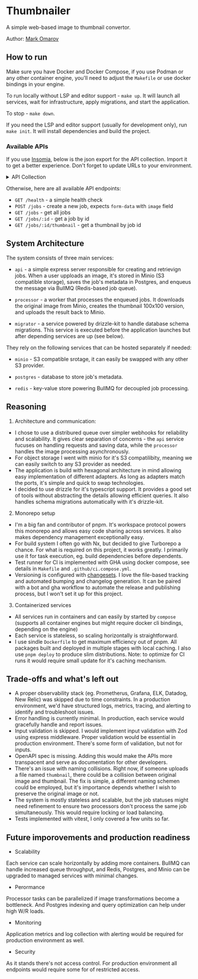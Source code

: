 # Thumbnailer

A simple web-based image to thumbnail convertor.

Author: [Mark Omarov](https://github.com/mark-omarov)

## How to run

Make sure you have Docker and Docker Compose, if you use Podman or any other container engine, you'll need to adjust the `Makefile` or use docker bindings in your engine.

To run locally without LSP and editor support - `make up`.
It will launch all services, wait for infrastructure, apply migrations, and start the application.

To stop - `make down`.

If you need the LSP and editor support (usually for development only), run `make init`.
It will install dependencies and build the project.

### Available APIs

If you use [Insomia](https://insomnia.rest/), below is the json export for the API collection.
Import it to get a better experience. Don't forget to update URLs to your environment.

<details>
<summary>API Collection</summary>

```json
{
  "_type": "export",
  "__export_format": 4,
  "__export_date": "2024-12-27T15:21:22.090Z",
  "__export_source": "insomnia.desktop.app:v9.3.2",
  "resources": [
    {
      "_id": "req_40ca0a0efe96494fb37bc5bc66433d46",
      "parentId": "wrk_3013f1bc07834376b8101a59d7574bcd",
      "modified": 1735312844864,
      "created": 1735274655339,
      "url": "http://localhost:3000/health",
      "name": "Health",
      "description": "",
      "method": "GET",
      "body": {},
      "parameters": [],
      "headers": [
        {
          "name": "User-Agent",
          "value": "insomnia/9.3.2",
          "id": "pair_5ddb7b6ec3a24c339be362d3902fc547"
        }
      ],
      "authentication": {},
      "metaSortKey": -1735280829243,
      "isPrivate": false,
      "pathParameters": [],
      "settingStoreCookies": true,
      "settingSendCookies": true,
      "settingDisableRenderRequestBody": false,
      "settingEncodeUrl": true,
      "settingRebuildPath": true,
      "settingFollowRedirects": "global",
      "_type": "request"
    },
    {
      "_id": "wrk_3013f1bc07834376b8101a59d7574bcd",
      "parentId": null,
      "modified": 1735312131380,
      "created": 1735274647532,
      "name": "Thimbnailer API",
      "description": "",
      "scope": "collection",
      "_type": "workspace"
    },
    {
      "_id": "req_8b2d2a4dac394d42a9020986db787161",
      "parentId": "wrk_3013f1bc07834376b8101a59d7574bcd",
      "modified": 1735312851310,
      "created": 1735283320176,
      "url": "http://localhost:3000/jobs/",
      "name": "Get Jobs",
      "description": "",
      "method": "GET",
      "body": {},
      "parameters": [],
      "headers": [{ "name": "User-Agent", "value": "insomnia/9.3.2" }],
      "authentication": {},
      "metaSortKey": -1735280829193,
      "isPrivate": false,
      "pathParameters": [],
      "settingStoreCookies": true,
      "settingSendCookies": true,
      "settingDisableRenderRequestBody": false,
      "settingEncodeUrl": true,
      "settingRebuildPath": true,
      "settingFollowRedirects": "global",
      "_type": "request"
    },
    {
      "_id": "req_fbbdbea9d3054c8d997d26828e26dc0a",
      "parentId": "wrk_3013f1bc07834376b8101a59d7574bcd",
      "modified": 1735312838711,
      "created": 1735283242543,
      "url": "http://localhost:3000/jobs/d1693d57-ced5-42e8-abe1-6279077e07e6",
      "name": "Get Job",
      "description": "",
      "method": "GET",
      "body": {},
      "parameters": [],
      "headers": [{ "name": "User-Agent", "value": "insomnia/9.3.2" }],
      "authentication": {},
      "metaSortKey": -1735280829168,
      "isPrivate": false,
      "pathParameters": [],
      "settingStoreCookies": true,
      "settingSendCookies": true,
      "settingDisableRenderRequestBody": false,
      "settingEncodeUrl": true,
      "settingRebuildPath": true,
      "settingFollowRedirects": "global",
      "_type": "request"
    },
    {
      "_id": "req_422f48720f4549ae9700e9489c7c1489",
      "parentId": "wrk_3013f1bc07834376b8101a59d7574bcd",
      "modified": 1735312873294,
      "created": 1735283306881,
      "url": "http://localhost:3000/jobs/d1693d57-ced5-42e8-abe1-6279077e07e6/thumbnail",
      "name": "Get Thumbnail",
      "description": "",
      "method": "GET",
      "body": {},
      "parameters": [],
      "headers": [{ "name": "User-Agent", "value": "insomnia/9.3.2" }],
      "authentication": {},
      "metaSortKey": -1735280829155.5,
      "isPrivate": false,
      "pathParameters": [],
      "settingStoreCookies": true,
      "settingSendCookies": true,
      "settingDisableRenderRequestBody": false,
      "settingEncodeUrl": true,
      "settingRebuildPath": true,
      "settingFollowRedirects": "global",
      "_type": "request"
    },
    {
      "_id": "req_12d28b1930314dc0aecf01672db70a1b",
      "parentId": "wrk_3013f1bc07834376b8101a59d7574bcd",
      "modified": 1735312867966,
      "created": 1735280829143,
      "url": "http://localhost:3000/jobs",
      "name": "Upload Job",
      "description": "",
      "method": "POST",
      "body": {
        "mimeType": "multipart/form-data",
        "params": [
          {
            "id": "pair_53397c5f6ae341bbb951cb9f620512be",
            "name": "image",
            "value": "",
            "description": "",
            "disabled": false,
            "type": "file"
          }
        ]
      },
      "parameters": [],
      "headers": [
        { "name": "Content-Type", "value": "multipart/form-data" },
        { "name": "User-Agent", "value": "insomnia/9.3.2" }
      ],
      "authentication": {},
      "metaSortKey": -1735280829055.5,
      "isPrivate": false,
      "pathParameters": [],
      "settingStoreCookies": true,
      "settingSendCookies": true,
      "settingDisableRenderRequestBody": false,
      "settingEncodeUrl": true,
      "settingRebuildPath": true,
      "settingFollowRedirects": "global",
      "_type": "request"
    },
    {
      "_id": "env_07d9dfd128d80e278b30d3210a6a740d34013cc7",
      "parentId": "wrk_3013f1bc07834376b8101a59d7574bcd",
      "modified": 1735274647534,
      "created": 1735274647534,
      "name": "Base Environment",
      "data": {},
      "dataPropertyOrder": null,
      "color": null,
      "isPrivate": false,
      "metaSortKey": 1735274647534,
      "_type": "environment"
    },
    {
      "_id": "jar_07d9dfd128d80e278b30d3210a6a740d34013cc7",
      "parentId": "wrk_3013f1bc07834376b8101a59d7574bcd",
      "modified": 1735274647536,
      "created": 1735274647536,
      "name": "Default Jar",
      "cookies": [],
      "_type": "cookie_jar"
    }
  ]
}
```

</details>

Otherwise, here are all available API endpoints:

- `GET /health` - a simple health check
- `POST /jobs` - create a new job, expects `form-data` with `image` field
- `GET /jobs` - get all jobs
- `GET /jobs/:id` - get a job by id
- `GET /jobs/:id/thumbnail` - get a thumbnail by job id

## System Architecture

The system consists of three main services:

- `api` - a simple express server responsible for creating and retrievign jobs.
  When a user upploads an image, it's stored in Minio (S3 compatible storage), saves the job's metadata in Postgres, and enqueus the message via BullMQ (Redis-based job queue).

- `processor` - a worker that processes the enqueued jobs. It downloads the original image from Minio, creates the thumbnail 100x100 version, and uploads the result back to Minio.

- `migrator` - a service powered by drizzle-kit to handle database schema migrations. This service is executed before the application launches but after depending services are up (see below).

They rely on the following services that can be hosted separately if needed:

- `minio` - S3 compatible srotage, it can easily be swapped with any other S3 provider.

- `postgres` - database to store job's metadata.

- `redis` - key-value store powering BullMQ for decoupled job processing.

## Reasoning

1. Architecture and communication:

- I chose to use a distribured queue over simpler webhooks for reliability and scalability. It gives clear separation of concerns - the `api` service fucuses on handling requests and saving data, while the `processor` handles the image processing asynchronously.
- For object storage I went with minio for it's S3 compatilibity, meaning we can easily switch to any S3 provider as needed.
- The application is build with hexagonal architecture in mind allowing easy implementation of different adapters. As long as adapters match the ports, it's simple and quick to swap technologies.
- I decided to use drizzle for it's typescript support. It provides a good set of tools without abstracting the details allowing efficient queries. It also handles schema migrations automatically with it's drizzle-kit.

2. Monorepo setup

- I'm a big fan and contributor of pnpm. It's workspace protocol powers this monorepo and allows easy code sharing across services. It also makes dependency management exceptionally easy.
- For build system I often go with Nx, but decided to give Turborepo a chance. For what is required on this project, it works greatly. I primarily use it for task execution, eg. build dependencies before dependents.
- Test runner for CI is implemented with GHA using docker compose, see details in `Makefile` and `.github/ci.compose.yml`.
- Versioning is configured with [changesets](https://github.com/changesets/changesets). I love the file-based tracking and automated bumping and changelog generation. It can be paired with a bot and gha workflow to automate the release and publishing process, but I won't set it up for this project.

3. Containerized services

- All services run in containers and can easily by started by `compose` (supports all container engines but might require docker cli bindings, depending on the engine)
- Each service is stateless, so scaling horizontally is straightforward.
- I use sindle `Dockerfile` to get maximum efficiency out of pnpm. All packages built and deployed in multiple stages with local caching. I also use `pnpm deploy` to produce slim distributions. Note: to optimize for CI runs it would require small update for it's caching mechanism.

## Trade-offs and what's left out

- A proper observability stack (eg. Prometherus, Grafana, ELK, Datadog, New Relic) was skipped due to time constraints.
  In a production environment, we'd have structured logs, metrics, tracing, and alerting to identify and troubleshoot issues.
- Error handling is currently minimal. In production, each service would gracefully handle and report issues.
- Input validation is skipped. I would implement input validation with Zod using express middleware. Proper validation would be essential in production environment.
  There's some form of validation, but not for inputs.
- OpenAPI spec is missing. Adding this would make the APIs more transpacent and serve as documentation for other developers.
- There's an issue with naming collisions. Right now, if someone uploads a file named `thumbnail`, there could be a collision between original image and thumbnail. The fix is simple, a different naming schemen could be employed, but it's importance depends whether I wish to preserve the original image or not.
- The system is mostly stateless and scalable, but the job statuses might need refinement to ensure two processors don't process the same job simultaneously. This would require locking or load balancing.
- Tests implemented with vitest, I only covered a few units so far.

## Future imporovements and production readiness

- Scalability

Each service can scale horizontally by adding more containers. BullMQ can handle increased queue throughput, and Redis, Postgres, and Minio can be upgraded to managed services with minimal changes.

- Perormance

Processor tasks can be parallelized if image transformations become a bottleneck. And Postgres indexing and query optimization can help under high W/R loads.

- Monitoring

Application metrics and log collection with alerting would be required for production environment as well.

- Security

As it stands there's not access control. For production environment all endpoints would require some for of restricted access.
